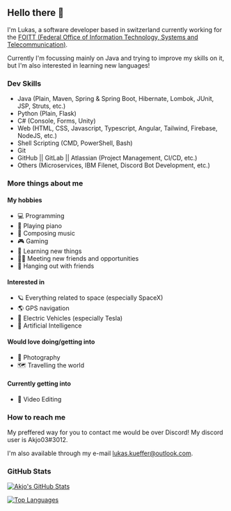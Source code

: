 ## Hello there 👋

I'm Lukas, a software developer based in switzerland currently working for the [FOITT (Federal Office of Information Technology, Systems and Telecommunication)](https://bit.admin.ch).

Currently I'm focussing mainly on Java and trying to improve my skills on it, but I'm also interested in learning new languages!

### Dev Skills

- Java (Plain, Maven, Spring & Spring Boot, Hibernate, Lombok, JUnit, JSP, Struts, etc.)
- Python (Plain, Flask)
- C# (Console, Forms, Unity)
- Web (HTML, CSS, Javascript, Typescript, Angular, Tailwind, Firebase, NodeJS, etc.)
- Shell Scripting (CMD, PowerShell, Bash)
- Git
- GitHub || GitLab || Atlassian (Project Management, CI/CD, etc.)
- Others (Microservices, IBM Filenet, Discord Bot Development, etc.)

### More things about me

#### My hobbies

- 💻 Programming
- 🎹 Playing piano
- 🎼 Composing music
- 🎮 Gaming
- 🌱 Learning new things
- 👬🏼 Meeting new friends and opportunities
- 👬 Hanging out with friends

#### Interested in

- 🪐 Everything related to space (especially SpaceX)
- 🌎 GPS navigation
- 🚗 Electric Vehicles (especially Tesla)
- 🧠 Artificial Intelligence

#### Would love doing/getting into

- 📸 Photography
- 🗺️ Travelling the world

#### Currently getting into

- 🎥 Video Editing

### How to reach me

My preffered way for you to contact me would be over Discord! My discord user is Akjo03#3012.

I'm also available through my e-mail [lukas.kueffer@outlook.com](mailto:lukas.kueffer@outlook.com).

### GitHub Stats

[![Akjo's GitHub Stats](https://github-readme-stats.vercel.app/api?username=Akjo03&show_icons=true&theme=dark)](https://github.com/anuraghazra/github-readme-stats)

[![Top Languages](https://github-readme-stats.vercel.app/api/top-langs/?username=Akjo03&show_icons=true&theme=dark&exclude_repo=kids-day-bit)](https://github.com/anuraghazra/github-readme-stats)
